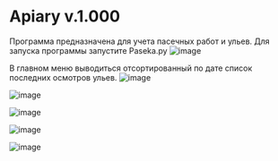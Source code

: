 # Apiary v.1.000
Программа предназначена для учета пасечных работ и ульев. Для запуска программы запустите Paseka.py
![image](https://user-images.githubusercontent.com/74006664/144742772-75bd4b2e-1583-408b-8410-a701351f34d4.png)

В главном меню выводиться отсортированный по дате список последних осмотров ульев. 
![image](https://user-images.githubusercontent.com/74006664/144742846-ede8c186-bf3f-4816-8d35-d2797043a9fa.png)

![image](https://user-images.githubusercontent.com/74006664/144742862-a4541e5f-9c78-4698-8fb5-f4bbc8ff218a.png)

![image](https://user-images.githubusercontent.com/74006664/144742870-f87bd163-3987-4042-a84d-3646ab9d24cd.png)

![image](https://user-images.githubusercontent.com/74006664/144742879-f5b93e86-23de-41ce-8624-7385951f3300.png)

![image](https://user-images.githubusercontent.com/74006664/144742901-b6478199-65ad-4fbe-9481-ef7a19b28662.png)
